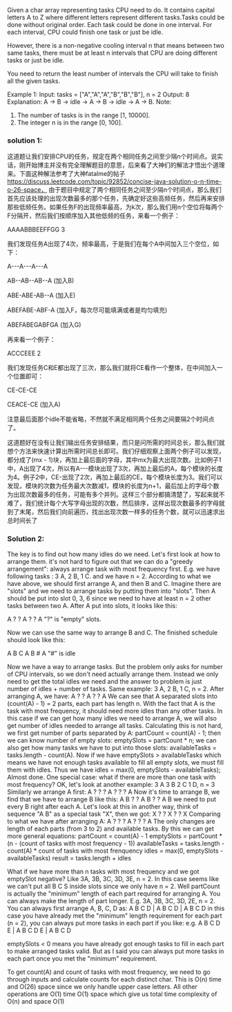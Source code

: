 Given a char array representing tasks CPU need to do. It contains capital letters A to Z where different letters represent different tasks.Tasks could be done without original order. Each task could be done in one interval. For each interval, CPU could finish one task or just be idle.

However, there is a non-negative cooling interval n that means between two same tasks, there must be at least n intervals that CPU are doing different tasks or just be idle.

You need to return the least number of intervals the CPU will take to finish all the given tasks.

Example 1:
Input: tasks = ["A","A","A","B","B","B"], n = 2
Output: 8
Explanation: A -> B -> idle -> A -> B -> idle -> A -> B.
Note:
1. The number of tasks is in the range [1, 10000].
2. The integer n is in the range [0, 100].


### solution 1:
这道题让我们安排CPU的任务，规定在两个相同任务之间至少隔n个时间点。说实话，刚开始博主并没有完全理解题目的意思，后来看了大神们的解法才悟出个道理来。下面这种解法参考了大神fatalme的帖子 https://discuss.leetcode.com/topic/92852/concise-java-solution-o-n-time-o-26-space，
由于题目中规定了两个相同任务之间至少隔n个时间点，那么我们首先应该处理的出现次数最多的那个任务，先确定好这些高频任务，然后再来安排那些低频任务。如果任务F的出现频率最高，为k次，那么我们用n个空位将每两个F分隔开，然后我们按顺序加入其他低频的任务，来看一个例子：

AAAABBBEEFFGG 3

我们发现任务A出现了4次，频率最高，于是我们在每个A中间加入三个空位，如下：

A---A---A---A

AB--AB--AB--A   (加入B)

ABE-ABE-AB--A   (加入E)

ABEFABE-ABF-A   (加入F，每次尽可能填满或者是均匀填充)

ABEFABEGABFGA   (加入G)

再来看一个例子：

ACCCEEE 2

我们发现任务C和E都出现了三次，那么我们就将CE看作一个整体，在中间加入一个位置即可：

CE-CE-CE

CEACE-CE   (加入A)

注意最后面那个idle不能省略，不然就不满足相同两个任务之间要隔2个时间点了。

这道题好在没有让我们输出任务安排结果，而只是问所需的时间总长，那么我们就想个方法来快速计算出所需时间总长即可。我们仔细观察上面两个例子可以发现，都分成了(mx - 1)块，再加上最后面的字母，其中mx为最大出现次数。比如例子1中，A出现了4次，所以有A---模块出现了3次，再加上最后的A，每个模块的长度为4。例子2中，CE-出现了2次，再加上最后的CE，每个模块长度为3。我们可以发现，模块的次数为任务最大次数减1，模块的长度为n+1，最后加上的字母个数为出现次数最多的任务，可能有多个并列。这样三个部分都搞清楚了，写起来就不难了，我们统计每个大写字母出现的次数，然后排序，这样出现次数最多的字母就到了末尾，然后我们向前遍历，找出出现次数一样多的任务个数，就可以迅速求出总时间长了


### Solution 2:
The key is to find out how many idles do we need.
Let's first look at how to arrange them. it's not hard to figure out that we can do a "greedy arrangement": always arrange task with most frequency first.
E.g. we have following tasks : 3 A, 2 B, 1 C. and we have n = 2. According to what we have above, we should first arrange A, and then B and C. Imagine there are "slots" and we need to arrange tasks by putting them into "slots". Then A should be put into slot 0, 3, 6 since we need to have at least n = 2 other tasks between two A. After A put into slots, it looks like this:

A ? ? A ? ? A
"?" is "empty" slots.

Now we can use the same way to arrange B and C. The finished schedule should look like this:

A B C A B # A
"#" is idle

Now we have a way to arrange tasks. But the problem only asks for number of CPU intervals, so we don't need actually arrange them. Instead we only need to get the total idles we need and the answer to problem is just number of idles + number of tasks.
Same example: 3 A, 2 B, 1 C, n = 2. After arranging A, we have:
A ? ? A ? ? A
We can see that A separated slots into (count(A) - 1) = 2 parts, each part has length n. With the fact that A is the task with most frequency, it should need more idles than any other tasks. In this case if we can get how many idles we need to arrange A, we will also get number of idles needed to arrange all tasks. Calculating this is not hard, we first get number of parts separated by A: partCount = count(A) - 1; then we can know number of empty slots: emptySlots = partCount * n; we can also get how many tasks we have to put into those slots: availableTasks = tasks.length - count(A). Now if we have emptySlots > availableTasks which means we have not enough tasks available to fill all empty slots, we must fill them with idles. Thus we have idles = max(0, emptySlots - availableTasks);
Almost done. One special case: what if there are more than one task with most frequency? OK, let's look at another example: 3 A 3 B 2 C 1 D, n = 3
Similarly we arrange A first:
A ? ? ? A ? ? ? A
Now it's time to arrange B, we find that we have to arrange B like this:
A B ? ? A B ? ? A B
we need to put every B right after each A. Let's look at this in another way, think of sequence "A B" as a special task "X", then we got:
X ? ? X ? ? X
Comparing to what we have after arranging A:
A ? ? ? A ? ? ? A
The only changes are length of each parts (from 3 to 2) and available tasks. By this we can get more general equations:
partCount = count(A) - 1
emptySlots = partCount * (n - (count of tasks with most frequency - 1))
availableTasks = tasks.length - count(A) * count of tasks with most frenquency
idles = max(0, emptySlots - availableTasks)
result = tasks.length + idles

What if we have more than n tasks with most frequency and we got emptySlot negative? Like 3A, 3B, 3C, 3D, 3E, n = 2. In this case seems like we can't put all B C S inside slots since we only have n = 2.
Well partCount is actually the "minimum" length of each part required for arranging A. You can always make the length of part longer.
E.g. 3A, 3B, 3C, 3D, 2E, n = 2.
You can always first arrange A, B, C, D as:
A B C D | A B C D | A B C D
in this case you have already met the "minimum" length requirement for each part (n = 2), you can always put more tasks in each part if you like:
e.g.
A B C D E | A B C D E | A B C D

emptySlots < 0 means you have already got enough tasks to fill in each part to make arranged tasks valid. But as I said you can always put more tasks in each part once you met the "minimum" requirement.

To get count(A) and count of tasks with most frequency, we need to go through inputs and calculate counts for each distinct char. This is O(n) time and O(26) space since we only handle upper case letters.
All other operations are O(1) time O(1) space which give us total time complexity of O(n) and space O(1)

